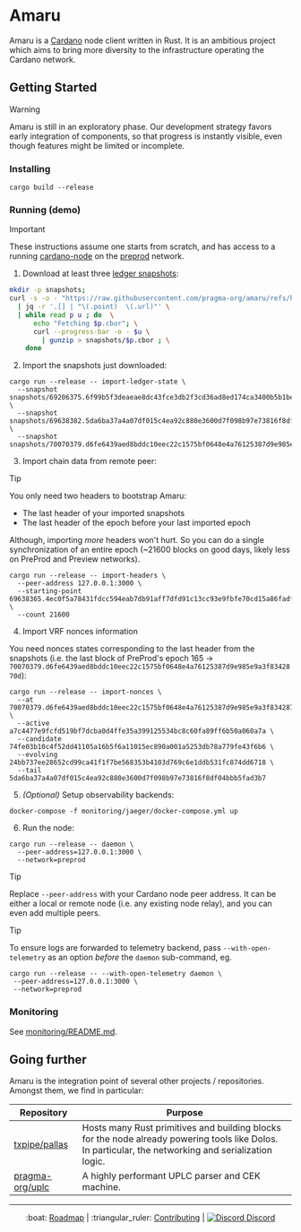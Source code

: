 # Amaru

Amaru is a [Cardano](https://cardano.org) node client written in Rust. It is an ambitious project which aims to bring more diversity to the infrastructure operating the Cardano network.

## Getting Started

> [!WARNING]
>
> Amaru is still in an exploratory phase. Our development strategy favors early
> integration of components, so that progress is instantly visible, even though
> features might be limited or incomplete.

### Installing

```console
cargo build --release
```

### Running (demo)

> [!IMPORTANT]
> These instructions assume one starts from scratch, and has access to a running [cardano-node](https://github.com/IntersectMBO/cardano-node/)
on the [preprod](https://book.world.dev.cardano.org/env-preprod.html) network.

1. Download at least three [ledger snapshots](./data/README.md#cardano-ledger-snapshots):

```bash
mkdir -p snapshots;
curl -s -o - "https://raw.githubusercontent.com/pragma-org/amaru/refs/heads/main/data/snapshots.json" \
  | jq -r '.[] | "\(.point)  \(.url)"' \
  | while read p u ; do  \
      echo "Fetching $p.cbor"; \
      curl --progress-bar -o - $u \
        | gunzip > snapshots/$p.cbor ; \
    done
```

2. Import the snapshots just downloaded:

```console
cargo run --release -- import-ledger-state \
  --snapshot snapshots/69206375.6f99b5f3deaeae8dc43fce3db2f3cd36ad8ed174ca3400b5b1bed76fdf248912.cbor \
  --snapshot snapshots/69638382.5da6ba37a4a07df015c4ea92c880e3600d7f098b97e73816f8df04bbb5fad3b7.cbor \
  --snapshot snapshots/70070379.d6fe6439aed8bddc10eec22c1575bf0648e4a76125387d9e985e9a3f8342870d.cbor
```

3. Import chain data from remote peer:

> [!TIP]
>
> You only need two headers to bootstrap Amaru:
>
> - The last header of your imported snapshots
> - The last header of the epoch before your last imported epoch
>
> Although, importing _more_ headers won't hurt. So you can do a single
> synchronization of an entire epoch (~21600 blocks on good days, likely less
> on PreProd and Preview networks).

```console
cargo run --release -- import-headers \
  --peer-address 127.0.0.1:3000 \
  --starting-point 69638365.4ec0f5a78431fdcc594eab7db91aff7dfd91c13cc93e9fbfe70cd15a86fadfb2 \
  --count 21600
```

4. Import VRF nonces information

You need nonces states corresponding to the last header from the snapshots
(i.e. the last block of PreProd's epoch 165 → `70070379.d6fe6439aed8bddc10eec22c1575bf0648e4a76125387d9e985e9a3f8342870d`):

```console
cargo run --release -- import-nonces \
  --at 70070379.d6fe6439aed8bddc10eec22c1575bf0648e4a76125387d9e985e9a3f8342870d \
  --active a7c4477e9fcfd519bf7dcba0d4ffe35a399125534bc8c60fa89ff6b50a060a7a \
  --candidate 74fe03b10c4f52dd41105a16b5f6a11015ec890a001a5253db78a779fe43f6b6 \
  --evolving 24bb737ee28652cd99ca41f1f7be568353b4103d769c6e1ddb531fc874dd6718 \
  --tail 5da6ba37a4a07df015c4ea92c880e3600d7f098b97e73816f8df04bbb5fad3b7
```

5. _(Optional)_ Setup observability backends:

```console
docker-compose -f monitoring/jaeger/docker-compose.yml up
```

6. Run the node:

```console
cargo run --release -- daemon \
  --peer-address=127.0.0.1:3000 \
  --network=preprod
```

> [!TIP]
> Replace `--peer-address` with your Cardano node peer address. It can be either
> a local or remote node (i.e. any existing node relay), and you can even add multiple peers.

> [!TIP]
> To ensure logs are forwarded to telemetry backend, pass `--with-open-telemetry` as an option _before_ the `daemon` sub-command, eg.
>
> ```console
> cargo run --release -- --with-open-telemetry daemon \
>  --peer-address=127.0.0.1:3000 \
>  --network=preprod
> ```

### Monitoring

See [monitoring/README.md](./monitoring/README.md).

## Going further

Amaru is the integration point of several other projects / repositories. Amongst them, we find in particular:

| Repository                                                      | Purpose                                                                                                                                               |
| ---                                                             | ---                                                                                                                                                   |
| [txpipe/pallas](https://github.com/txpipe/pallas)               | Hosts many Rust primitives and building blocks for the node already powering tools like Dolos. In particular, the networking and serialization logic. |
| [pragma-org/uplc](https://github.com/pragma-org/uplc)           | A highly performant UPLC parser and CEK machine.                                                                                                      |

<hr/>

<p align="center">
  :boat: <a href="https://github.com/orgs/pragma-org/projects/1/views/1">Roadmap</a>
  |
  :triangular_ruler: <a href="CONTRIBUTING.md">Contributing</a>
  |
  <a href="https://discord.gg/3nZYCHW9Ns"><img src=".github/discord.svg" alt="Discord" /> Discord</a>
</p>
